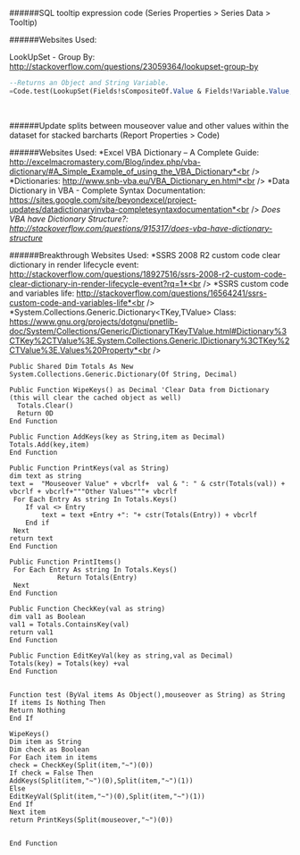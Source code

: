 ######SQL tooltip expression code (Series Properties > Series Data > Tooltip)

######Websites Used:

LookUpSet - Group By: http://stackoverflow.com/questions/23059364/lookupset-group-by
<br />

```sql
--Returns an Object and String Variable.
=Code.test(LookupSet(Fields!sCompositeOf.Value & Fields!Variable.Value, Fields!sCompositeOf.Value & Fields!Variable.Value, Trim(CStr(Fields!sVariableName.Value)) & "~"& CStr(Fields!fValue.Value), "DataSet1"),Trim(CStr(Fields!sVariableName.Value)) & "~"& CStr(Fields!fValue.Value))
```
<br />

######Update splits between mouseover value and other values within the dataset for stacked barcharts (Report Properties > Code)

######Websites Used:
*Excel VBA Dictionary – A Complete Guide: http://excelmacromastery.com/Blog/index.php/vba-dictionary/#A_Simple_Example_of_using_the_VBA_Dictionary*<br />
*Dictionaries: http://www.snb-vba.eu/VBA_Dictionary_en.html*<br />
*Data Dictionary in VBA - Complete Syntax Documentation: https://sites.google.com/site/beyondexcel/project-updates/datadictionaryinvba-completesyntaxdocumentation*<br />
*Does VBA have Dictionary Structure?: http://stackoverflow.com/questions/915317/does-vba-have-dictionary-structure*

######Breakthrough Websites Used:
*SSRS 2008 R2 custom code clear dictionary in render lifecycle event: http://stackoverflow.com/questions/18927516/ssrs-2008-r2-custom-code-clear-dictionary-in-render-lifecycle-event?rq=1*<br />
*SSRS custom code and variables life: http://stackoverflow.com/questions/16564241/ssrs-custom-code-and-variables-life*<br />
*System.Collections.Generic.Dictionary<TKey,TValue> Class: https://www.gnu.org/projects/dotgnu/pnetlib-doc/System/Collections/Generic/DictionaryTKeyTValue.html#Dictionary%3CTKey%2CTValue%3E.System.Collections.Generic.IDictionary%3CTKey%2CTValue%3E.Values%20Property*<br />
<br />

```vbnet
Public Shared Dim Totals As New System.Collections.Generic.Dictionary(Of String, Decimal)

Public Function WipeKeys() as Decimal 'Clear Data from Dictionary (this will clear the cached object as well)
  Totals.Clear()
  Return 0D
End Function

Public Function AddKeys(key as String,item as Decimal)
Totals.Add(key,item)
End Function

Public Function PrintKeys(val as String)
dim text as string
text =  "Mouseover Value" + vbcrlf+  val & ": " & cstr(Totals(val)) + vbcrlf + vbcrlf+"""Other Values"""+ vbcrlf
 For Each Entry As string In Totals.Keys()
	If val <> Entry
		text = text +Entry +": "+ cstr(Totals(Entry)) + vbcrlf
	End if
 Next
return text
End Function

Public Function PrintItems()
 For Each Entry As string In Totals.Keys()
            Return Totals(Entry)
 Next
End Function

Public Function CheckKey(val as string)
dim val1 as Boolean
val1 = Totals.ContainsKey(val)
return val1
End Function 

Public Function EditKeyVal(key as string,val as Decimal)
Totals(key) = Totals(key) +val
End Function


Function test (ByVal items As Object(),mouseover as String) as String
If items Is Nothing Then
Return Nothing
End If

WipeKeys() 
Dim item as String
Dim check as Boolean
For Each item in items
check = CheckKey(Split(item,"~")(0))
If check = False Then
AddKeys(Split(item,"~")(0),Split(item,"~")(1))
Else
EditKeyVal(Split(item,"~")(0),Split(item,"~")(1))
End If
Next item
return PrintKeys(Split(mouseover,"~")(0))


End Function
```
